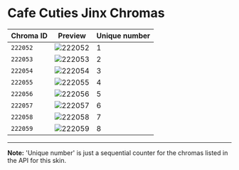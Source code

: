 # Cafe Cuties Jinx Chromas

| Chroma ID | Preview | Unique number |
|---|---|---|
| `222052` | ![222052](https://raw.communitydragon.org/latest/plugins/rcp-be-lol-game-data/global/default/v1/champion-chroma-images/222/222052.png) | 1 |
| `222053` | ![222053](https://raw.communitydragon.org/latest/plugins/rcp-be-lol-game-data/global/default/v1/champion-chroma-images/222/222053.png) | 2 |
| `222054` | ![222054](https://raw.communitydragon.org/latest/plugins/rcp-be-lol-game-data/global/default/v1/champion-chroma-images/222/222054.png) | 3 |
| `222055` | ![222055](https://raw.communitydragon.org/latest/plugins/rcp-be-lol-game-data/global/default/v1/champion-chroma-images/222/222055.png) | 4 |
| `222056` | ![222056](https://raw.communitydragon.org/latest/plugins/rcp-be-lol-game-data/global/default/v1/champion-chroma-images/222/222056.png) | 5 |
| `222057` | ![222057](https://raw.communitydragon.org/latest/plugins/rcp-be-lol-game-data/global/default/v1/champion-chroma-images/222/222057.png) | 6 |
| `222058` | ![222058](https://raw.communitydragon.org/latest/plugins/rcp-be-lol-game-data/global/default/v1/champion-chroma-images/222/222058.png) | 7 |
| `222059` | ![222059](https://raw.communitydragon.org/latest/plugins/rcp-be-lol-game-data/global/default/v1/champion-chroma-images/222/222059.png) | 8 |

---

**Note:** 'Unique number' is just a sequential counter for the chromas listed in the API for this skin.